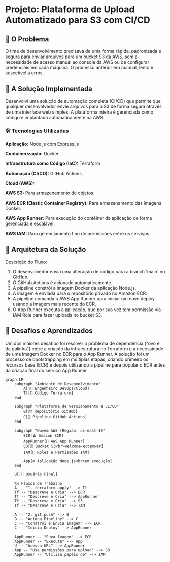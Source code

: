 # Projeto: Plataforma de Upload Automatizado para S3 com CI/CD

## 🎯 O Problema

O time de desenvolvimento precisava de uma forma rápida, padronizada e segura para enviar arquivos para um bucket S3 da AWS, sem a necessidade de acesso manual ao console da AWS ou de configurar credenciais em cada máquina. O processo anterior era manual, lento e suscetível a erros.

## 🚀 A Solução Implementada

Desenvolvi uma solução de automação completa (CI/CD) que permite que qualquer desenvolvedor envie arquivos para o S3 de forma segura através de uma interface web simples. A plataforma inteira é gerenciada como código e implantada automaticamente na AWS.

### 🛠️ Tecnologias Utilizadas

**Aplicação:** Node.js com Express.js

**Containerização:** Docker

**Infraestrutura como Código (IaC):** Terraform

**Automação (CI/CD):** GitHub Actions

**Cloud (AWS):**

**AWS S3:** Para armazenamento de objetos.

**AWS ECR (Elastic Container Registry):** Para armazenamento das imagens Docker.

**AWS App Runner:** Para execução do contêiner da aplicação de forma gerenciada e escalável.

**AWS IAM:** Para gerenciamento fino de permissões entre os serviços.

## 📐 Arquitetura da Solução
Descrição do Fluxo:
1. O desenvolvedor envia uma alteração de código para a branch 'main' no GitHub.
2. O GitHub Actions é acionado automaticamente.
3. A pipeline constrói a imagem Docker da aplicação Node.js.
4. A imagem é enviada para o repositório privado no Amazon ECR.
5. A pipeline comanda o AWS App Runner para iniciar um novo deploy usando a imagem mais recente do ECR.
6. O App Runner executa a aplicação, que por sua vez tem permissão via IAM Role para fazer uploads no bucket S3.

## 🧠 Desafios e Aprendizados

Um dos maiores desafios foi resolver o problema de dependência ("ovo e da galinha") entre a criação da infraestrutura no Terraform e a necessidade de uma imagem Docker no ECR para o App Runner. A solução foi um processo de bootstrapping em múltiplas etapas, criando primeiro os recursos base (ECR) e depois utilizando a pipeline para popular o ECR antes da criação final do serviço App Runner

```mermaid
graph LR
    subgraph "Ambiente de Desenvolvimento"
        A[👨‍💻 Engenheiro DevOps/Cloud]
        Tf[📄 Código Terraform]
    end

    subgraph "Plataforma de Versionamento e CI/CD"
        B[📦 Repositório GitHub]
        C[🤖 Pipeline GitHub Actions]
    end

    subgraph "Nuvem AWS (Região: us-east-1)"
        ECR[🪝 Amazon ECR]
        AppRunner[🚀 AWS App Runner]
        S3[🗄️ Bucket S3<br>welcome-ecopower]
        IAM[🔑 Roles e Permissões IAM]
        
        App[⚙️ Aplicação Node.js<br>em execução]
    end

    U[🧑‍💼 Usuário Final]

    %% Fluxos de Trabalho
    A -- "1. terraform apply" --> Tf
    Tf -- "Descreve e Cria" --> ECR
    Tf -- "Descreve e Cria" --> AppRunner
    Tf -- "Descreve e Cria" --> S3
    Tf -- "Descreve e Cria" --> IAM

    A -- "2. git push" --> B
    B -- "Aciona Pipeline" --> C
    C -- "Constrói e Envia Imagem" --> ECR
    C -- "Inicia Deploy" --> AppRunner

    AppRunner -- "Puxa Imagem" --> ECR
    AppRunner -- "Executa" --> App
    U -- "Acessa URL" --> AppRunner
    App -- "Usa permissões para upload" --> S3
    AppRunner -- "Utiliza papéis de" --> IAM
